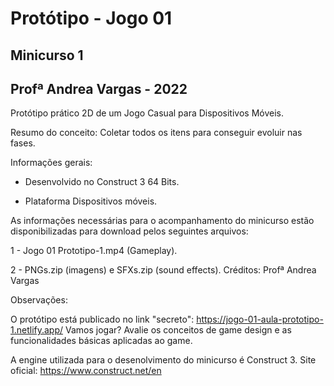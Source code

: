 # Protótipo - Jogo 01
## Minicurso 1  
## Profª Andrea Vargas - 2022

Protótipo prático 2D de um Jogo Casual para Dispositivos Móveis.  

Resumo do conceito: Coletar todos os itens para conseguir evoluir nas fases.  

Informações gerais:

* Desenvolvido no Construct 3 64 Bits.

* Plataforma Dispositivos móveis.

As informações necessárias para o acompanhamento do minicurso estão disponibilizadas para download pelos seguintes arquivos: 

1 - Jogo 01 Prototipo-1.mp4 (Gameplay).

2 - PNGs.zip (imagens) e SFXs.zip (sound effects). Créditos: Profª Andrea Vargas 

Observações: 

O protótipo está publicado no link "secreto": https://jogo-01-aula-prototipo-1.netlify.app/ Vamos jogar? 
Avalie os conceitos de game design e as funcionalidades básicas aplicadas ao game.

A engine utilizada para o desenolvimento do minicurso é Construct 3. Site oficial: https://www.construct.net/en


